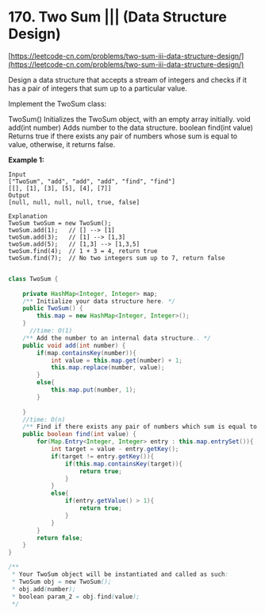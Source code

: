 # 170. Two Sum \|\|\| \(Data Structure Design\)

[https://leetcode-cn.com/problems/two-sum-iii-data-structure-design/](https://leetcode-cn.com/problems/two-sum-iii-data-structure-design/)  


Design a data structure that accepts a stream of integers and checks if it has a pair of integers that sum up to a particular value.

Implement the TwoSum class:

TwoSum\(\) Initializes the TwoSum object, with an empty array initially. void add\(int number\) Adds number to the data structure. boolean find\(int value\) Returns true if there exists any pair of numbers whose sum is equal to value, otherwise, it returns false.

 **Example 1:**

```text
Input
["TwoSum", "add", "add", "add", "find", "find"]
[[], [1], [3], [5], [4], [7]]
Output
[null, null, null, null, true, false]

Explanation
TwoSum twoSum = new TwoSum();
twoSum.add(1);   // [] --> [1]
twoSum.add(3);   // [1] --> [1,3]
twoSum.add(5);   // [1,3] --> [1,3,5]
twoSum.find(4);  // 1 + 3 = 4, return true
twoSum.find(7);  // No two integers sum up to 7, return false


```

```java
class TwoSum {
  
    private HashMap<Integer, Integer> map;
    /** Initialize your data structure here. */
    public TwoSum() {
        this.map = new HashMap<Integer, Integer>();
    }
      //time: O(1)
    /** Add the number to an internal data structure.. */
    public void add(int number) {
        if(map.containsKey(number)){
            int value = this.map.get(number) + 1;
            this.map.replace(number, value);
        }
        else{
            this.map.put(number, 1);
        }
        
    }
    //time: O(n)
    /** Find if there exists any pair of numbers which sum is equal to the value. */
    public boolean find(int value) {
        for(Map.Entry<Integer, Integer> entry : this.map.entrySet()){
            int target = value - entry.getKey();
            if(target != entry.getKey()){
                if(this.map.containsKey(target)){
                    return true;
                }
            }
            else{
                if(entry.getValue() > 1){
                    return true;
                }
            }
        }
        return false;
    }
}

/**
 * Your TwoSum object will be instantiated and called as such:
 * TwoSum obj = new TwoSum();
 * obj.add(number);
 * boolean param_2 = obj.find(value);
 */
```

